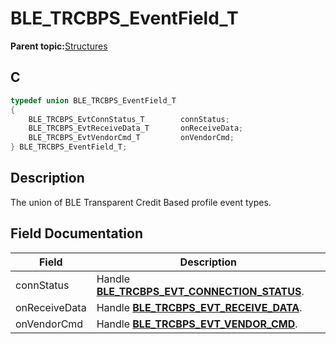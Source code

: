 # BLE\_TRCBPS\_EventField\_T

**Parent topic:**[Structures](GUID-D0A4134B-02B2-4D64-9803-BAE2952D727A.md)

## C

```c
typedef union BLE_TRCBPS_EventField_T
{
    BLE_TRCBPS_EvtConnStatus_T        connStatus;
    BLE_TRCBPS_EvtReceiveData_T       onReceiveData;
    BLE_TRCBPS_EvtVendorCmd_T         onVendorCmd;
} BLE_TRCBPS_EventField_T;
```

## Description

The union of BLE Transparent Credit Based profile event types.

## Field Documentation

|Field|Description|
|-----|-----------|
|connStatus|Handle **[BLE\_TRCBPS\_EVT\_CONNECTION\_STATUS](GUID-8D1B61EE-DB0E-4273-8BAB-2F8FD4658F8B.md)**.|
|onReceiveData|Handle **[BLE\_TRCBPS\_EVT\_RECEIVE\_DATA](GUID-8D1B61EE-DB0E-4273-8BAB-2F8FD4658F8B.md)**.|
|onVendorCmd|Handle **[BLE\_TRCBPS\_EVT\_VENDOR\_CMD](GUID-8D1B61EE-DB0E-4273-8BAB-2F8FD4658F8B.md)**.|


